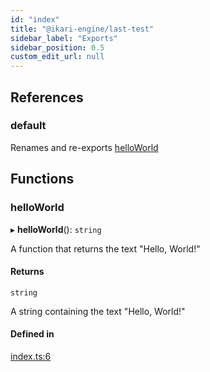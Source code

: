 ```yaml
---
id: "index"
title: "@ikari-engine/last-test"
sidebar_label: "Exports"
sidebar_position: 0.5
custom_edit_url: null
---
```


## References

### default

Renames and re-exports [helloWorld](#helloworld)

## Functions

### helloWorld

▸ **helloWorld**(): `string`

A function that returns the text "Hello, World!"

#### Returns

`string`

A string containing the text "Hello, World!"

#### Defined in

[index.ts:6](https://github.com/ikari-engine/last-test/blob/27dea28/src/main/ts/index.ts#L6)
